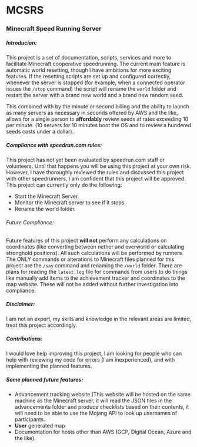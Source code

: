# MCSRS
### Minecraft Speed Running Server
##### Introducion:
This project is a set of documentation, scripts, services and more to facilitate Minecraft cooperative speedrunning. The current main feature is automatic world resetting, though I have ambitions for more exciting features. If the resetting scripts are set up and configured correctly, whenever the server is stopped (for example, when a connected operator issues the `/stop` command) the script will rename the `world` folder and restart the server with a brand new world and a brand new random seed. 

This combined with by the minute or second billing and the ability to launch as many servers as necessary in seconds offered by AWS and the like, allows for a single person to **affordably** review seeds at rates exceeding 10 per minute. (10 servers for 10 minutes boot the OS and to review a hundered seeds costs under a dollar).

##### Compliance with speedrun.com rules:
This project has not yet been evaluated by speedrun.com staff or volunteers. Until that happens you will be using this project at your own risk. However, I have thoroughly reviewed the rules and discussed this project with other speedrunners, I am confident that this project will be approved. This project can currently only do the following:
* Start the Minecraft Server.
* Monitor the Minecraft server to see if it stops.
* Rename the world folder.

###### Future Compliance:
Future features of this project **will not** perform any calculations on coordinates (like converting between nether and overworld or calculating stronghold positions). All such calculations will be performed by runners. The ONLY commands or alterations to Minecraft files planned for this project are the `/say` command and renaming the `/world` folder. There are plans for reading the `latest.log` file for commands from users to do things like manually add items to the achievement tracker and coordinates to the map website. These will not be added without further investigation into compliance.

##### Disclaimer:
I am not an expert, my skills and knowledge in the relevant areas are limited, treat this project accordingly.

##### Contributions:
I would love help improving this project, I am looking for people who can help with reviewing my code for errors (I am inexperienced), and with implementing the planned features.

##### Some planned future features:
* Advancement tracking website (This website will be hosted on the same machine as the Minecraft server, it will read the JSON files in the advancements folder and produce checklists based on their contents, it will need to be able to use the Mojang API to look up usernames of participants. 
* **User** generated map
* Documentation for hosts other than AWS (GCP, Digital Ocean, Azure and the like).
